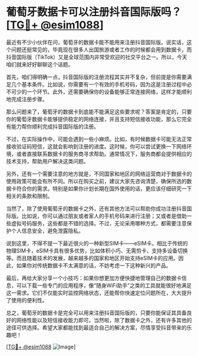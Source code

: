 # 葡萄牙数据卡可以注册抖音国际版吗？[[TG💪+ @esim1088](https://t.me/s/esim1088)]

最近有不少小伙伴在问，葡萄牙的数据卡能不能用来注册抖音国际版。说实话，这个问题还挺常见的，毕竟现在很多人出国旅游或者工作的时候都会用到数据卡，而抖音国际版（TikTok）又是全球范围内非常受欢迎的社交平台之一。所以，今天咱们就来好好聊聊这个话题。

首先，咱们得明确一点，抖音国际版的注册流程其实并不复杂，但前提是你需要满足几个基本条件。比如说，你需要有一个有效的手机号码，因为这是注册过程中必不可少的一个环节。此外，还需要确保你的设备能够正常连接网络，这样才能顺利地完成注册步骤。

那么问题来了，葡萄牙的数据卡到底能不能满足这些要求呢？答案是肯定的，只要你的葡萄牙数据卡能够提供稳定的网络连接，并且支持短信接收功能，那么它完全有能力帮你顺利完成抖音国际版的注册。

不过，在实际操作中，可能会遇到一些小麻烦。比如，有时候数据卡可能无法正常接收验证码短信，这就会影响到注册的进度。这时候，你可以尝试更换一下网络环境，或者直接联系数据卡的服务商寻求帮助。通常情况下，服务商都会提供相应的技术支持，帮助用户解决这类问题。

另外，还有一个需要注意的地方就是，不同国家和地区的网络运营商对于数据卡的使用政策可能会有所不同。所以在购买之前，建议大家先咨询清楚，确保所选的数据卡符合你的需求。特别是如果你计划长期在国外使用的话，更应该仔细研究一下相关的条款和限制。

当然了，除了使用葡萄牙的数据卡之外，还有其他方法可以帮助你成功注册抖音国际版。比如说，你可以通过朋友或者家人的手机号码来进行注册；又或者是借助一些虚拟号码服务，这些都是不错的选择。不过，无论采用哪种方式，都需要注意保护个人信息安全，避免泄露隐私。

说到这里，不得不提一下最近很火的一种新型SIM卡——eSIM卡。相比于传统的物理SIM卡，eSIM卡具有很多优势，比如体积小巧、无需剪卡、支持多设备切换等。而且随着技术的发展，越来越多的国家和地区开始支持eSIM卡的应用。因此，如果你对传统数据卡不太满意的话，不妨考虑一下这种新兴的产品。

最后，再给大家分享一个小技巧：如果你想更加方便快捷地管理自己的数据卡信息，可以下载一些专门的应用程序，像“随身WiFi助手”之类的工具就能很好地满足这一需求。它们不仅能实时监控网络状态，还能帮你快速定位问题所在，大大提升了使用的便利性。

总之，葡萄牙的数据卡是完全可以用来注册抖音国际版的，只要你能保证其具备良好的网络性能以及短信接收能力即可。当然啦，除了数据卡之外，还有许多其他的途径可供选择。希望大家都能找到最适合自己的解决方案，尽情享受抖音带来的乐趣吧！

[[TG💪+ @esim1088](https://t.me/s/esim1088) ![Image](https://i.postimg.cc/4NQfJmqS/Snipaste-2025-05-13-00-14-12.png)]